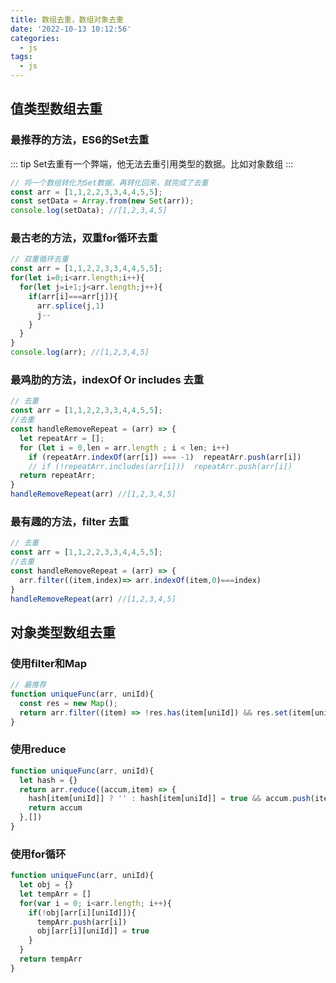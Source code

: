 ```yaml
---
title: 数组去重，数组对象去重
date: '2022-10-13 10:12:56'
categories:
  - js
tags: 
  - js
---
```


## 值类型数组去重

### 最推荐的方法，ES6的Set去重
::: tip
Set去重有一个弊端，他无法去重引用类型的数据。比如对象数组
:::
```js
// 将一个数组转化为Set数据，再转化回来，就完成了去重
const arr = [1,1,2,2,3,3,4,4,5,5];
const setData = Array.from(new Set(arr));
console.log(setData); //[1,2,3,4,5]
```

### 最古老的方法，双重for循环去重
```js
// 双重循环去重
const arr = [1,1,2,2,3,3,4,4,5,5];
for(let i=0;i<arr.length;i++){
  for(let j=i+1;j<arr.length;j++){
    if(arr[i]===arr[j]){
      arr.splice(j,1)
      j--
    }
  }
}
console.log(arr); //[1,2,3,4,5]
```

### 最鸡肋的方法，indexOf Or includes 去重
```js
// 去重
const arr = [1,1,2,2,3,3,4,4,5,5];
//去重
const handleRemoveRepeat = (arr) => {
  let repeatArr = [];
  for (let i = 0,len = arr.length ; i < len; i++) 
    if (repeatArr.indexOf(arr[i]) === -1)  repeatArr.push(arr[i])
    // if (!repeatArr.includes(arr[i]))  repeatArr.push(arr[i])
  return repeatArr;
}
handleRemoveRepeat(arr) //[1,2,3,4,5]
```

### 最有趣的方法，filter 去重
```js
// 去重
const arr = [1,1,2,2,3,3,4,4,5,5];
//去重
const handleRemoveRepeat = (arr) => {
  arr.filter((item,index)=> arr.indexOf(item,0)===index)
}
handleRemoveRepeat(arr) //[1,2,3,4,5]
```

## 对象类型数组去重

### 使用filter和Map
```js
// 最推荐
function uniqueFunc(arr, uniId){
  const res = new Map();
  return arr.filter((item) => !res.has(item[uniId]) && res.set(item[uniId], 1));
}
```

### 使用reduce
```js
function uniqueFunc(arr, uniId){
  let hash = {}
  return arr.reduce((accum,item) => {
    hash[item[uniId]] ? '' : hash[item[uniId]] = true && accum.push(item)
    return accum
  },[])
}
```

### 使用for循环
```js
function uniqueFunc(arr, uniId){
  let obj = {}
  let tempArr = []
  for(var i = 0; i<arr.length; i++){
    if(!obj[arr[i][uniId]]){
      tempArr.push(arr[i])
      obj[arr[i][uniId]] = true
    }
  }
  return tempArr
}
```